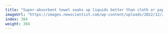 ```yaml
---
title: "Super-absorbent towel soaks up liquids better than cloth or paper"
imageUrl: "https://images.newscientist.com/wp-content/uploads/2022/12/21161110/SEI_138274087.jpg?width=600"
index: 384
weight: 384
---
```


